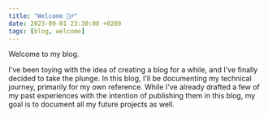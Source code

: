 ```yaml
---
title: "Welcome 🙋‍♂️"
date: 2023-09-01 23:30:00 +0200
tags: [blog, welcome]
---
```


Welcome to my blog. 

I've been toying with the idea of creating a blog for a while, and I've finally decided to take the plunge. In this blog, I'll be documenting my technical journey, primarily for my own reference. While I've already drafted a few of my past experiences with the intention of publishing them in this blog, my goal is to document all my future projects as well.
